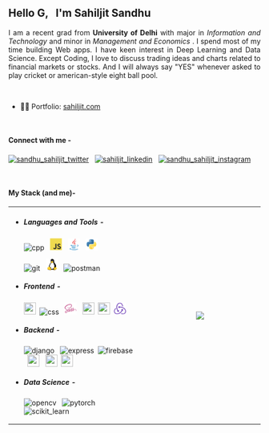 <h2 >Hello G, &nbsp; I'm Sahiljit Sandhu</h2>

<p align = "justify"> I am a recent grad from <b>University of Delhi</b> with major in <i>Information and Technology </i>and minor in <i>Management and Economics </i>. I spend most of my time building Web apps. I have keen interest in Deep Learning and Data Science. 
Except Coding, I love to  discuss trading ideas and charts related to financial markets or stocks. And I will always say "YES" whenever asked to play cricket or american-style eight ball pool.</p>

<br />

- 👨‍💻 Portfolio: [sahiljit.com](https://www.sahiljit.com/)

<br />

<!-- - 🔭 I’m currently working on **some web app**

- 👨‍💻 All of my projects are available at [sahiljit.com](sahiljit.com)

- 💬 Ask me about **MERN stack**

- 📫 How to reach me **sahiljit3@gmail.com**

- ⚡ Fun fact **I love financial markets** -->

<h4 align="left">Connect with me -</h4>
<p align="left">
<a href="https://twitter.com/SahiljitSandhu" target="blank"><img  align="center" src="https://cdn.jsdelivr.net/gh/devicons/devicon/icons/twitter/twitter-original.svg" alt="sandhu_sahiljit_twitter" height="30" width = "30" /></a>&nbsp;&nbsp;
<a href="https://www.linkedin.com/in/sahiljit-sandhu/" target="blank"><img align="center" src="https://raw.githubusercontent.com/rahuldkjain/github-profile-readme-generator/master/src/images/icons/Social/linked-in-alt.svg" alt="sahiljit_linkedin" height="30" width="30" /></a>&nbsp;&nbsp;
<a href="https://www.instagram.com/sandhu_sahiljit/" target="blank"><img align="center" src="https://raw.githubusercontent.com/rahuldkjain/github-profile-readme-generator/master/src/images/icons/Social/instagram.svg" alt="sandhu_sahiljit_instagram" height="30" width="30" /></a>&nbsp;&nbsp;
</p>

<br/>

<h4 align="left">My Stack (and me)- </h4> 
<table width = "1200">
<td width= "400">
<ul>
<li><h5>Languages and Tools - </h5>

<img src="https://cdn.jsdelivr.net/gh/devicons/devicon/icons/cplusplus/cplusplus-original.svg" width="24" height="24" alt="cpp" /> &nbsp;
<img src="https://raw.githubusercontent.com/devicons/devicon/master/icons/javascript/javascript-original.svg" alt="javascript" width="24" height="24"/> &nbsp;
<img src="https://raw.githubusercontent.com/devicons/devicon/master/icons/java/java-original.svg" alt="java" width="24" height="24"/> &nbsp;
<img src="https://raw.githubusercontent.com/devicons/devicon/master/icons/python/python-original.svg" alt="python" width="24" height="24"/> &nbsp;

<img src="https://www.vectorlogo.zone/logos/git-scm/git-scm-icon.svg" alt="git" width="24" height="24"/> &nbsp;
<img src="https://raw.githubusercontent.com/devicons/devicon/master/icons/linux/linux-original.svg" alt="linux" width="24" height="24"/> &nbsp;
<img src="https://www.vectorlogo.zone/logos/getpostman/getpostman-icon.svg" alt="postman" width="24" height="24"/> &nbsp;

</li>
<li><h5>Frontend - </h5>
<img src="https://cdn.jsdelivr.net/gh/devicons/devicon/icons/html5/html5-original.svg"  width="24" height="24"/>&nbsp;           
<img src="https://cdn.jsdelivr.net/gh/devicons/devicon/icons/css3/css3-original.svg" alt = "css" width="24" height="24"/> &nbsp;          
   <img src="https://raw.githubusercontent.com/devicons/devicon/master/icons/sass/sass-original.svg" alt="sass" width="24" height="24"/> &nbsp;    
<img src="https://cdn.jsdelivr.net/gh/devicons/devicon/icons/react/react-original.svg"  width="24" height="24"/>&nbsp;               
    <img src="https://cdn.jsdelivr.net/gh/devicons/devicon/icons/nextjs/nextjs-original.svg" width="24" height="24" />&nbsp;           
    <img src="https://raw.githubusercontent.com/devicons/devicon/master/icons/redux/redux-original.svg" alt="redux" width="24" height="24"/> &nbsp;

</li>
<li><h5>Backend -</h5>
<img src="https://cdn.jsdelivr.net/gh/devicons/devicon/icons/django/django-plain.svg" width="24" height="24" alt ="django"/>   &nbsp;      
<img src="https://cdn.jsdelivr.net/gh/devicons/devicon/icons/express/express-original.svg"  width="24" height="24" alt = "express"/>&nbsp;          
<img src="https://www.vectorlogo.zone/logos/firebase/firebase-icon.svg" alt="firebase" width="24" height="24"/> &nbsp; 
 <img src="https://cdn.jsdelivr.net/gh/devicons/devicon/icons/nodejs/nodejs-original.svg" width="24" height="24" /> &nbsp;         
<img src="https://cdn.jsdelivr.net/gh/devicons/devicon/icons/mongodb/mongodb-original.svg" width="24" height="24"/>&nbsp;          
<img src="https://cdn.jsdelivr.net/gh/devicons/devicon/icons/postgresql/postgresql-original.svg" width="24" height="24"/> &nbsp;
          
</li>

<li><h5>Data Science -</h5>
 <img src="https://www.vectorlogo.zone/logos/opencv/opencv-icon.svg" alt="opencv" width="24" height="24"/> &nbsp;
   <img src="https://www.vectorlogo.zone/logos/pytorch/pytorch-icon.svg" alt="pytorch" width="24" height="24"/> &nbsp;
    <img src="https://upload.wikimedia.org/wikipedia/commons/0/05/Scikit_learn_logo_small.svg" alt="scikit_learn" width="24" height="24"/> &nbsp;
</li>

</ul>
</td>
<td align="center" width = "450">
<!-- <img align="center" src = "./images/profile2.png" width="350"/> -->
<!-- <img align="center" src = "./images/profilephoto2.jpg" width="350"/> -->
<img align="center" src = "./images/profilephoto2.png" width="350"/>

</td>
</tr>
</table>

   </p>

<!-- <p><img align="center" src="https://github-readme-stats.vercel.app/api/top-langs?username=sahiljit&show_icons=true&locale=en&layout=compact" alt="sahiljit" /></p> -->

[website]: sahiljit.com
